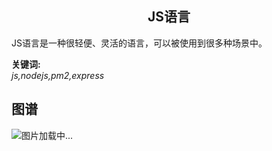 <h2 align="center">JS语言</h2>
<p>
JS语言是一种很轻便、灵活的语言，可以被使用到很多种场景中。
</p>

**关键词:**<br/>
*js,nodejs,pm2,express*

## 图谱
![图片加载中...](https://github.com/gonglei007/GameDevMind/blob/main/exports/2.4.JS语言.png?raw=true)
